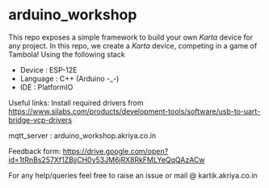 # arduino_workshop

This repo exposes a simple framework to build your own *Karta* device for any project.
In this repo, we create a *Karta* device, competing in a game of Tambola! 
Using the following stack
 - Device : ESP-12E 
 - Language : C++ (Arduino -_-)
 - IDE : PlatformIO

Useful links:
  Install required drivers from https://www.silabs.com/products/development-tools/software/usb-to-uart-bridge-vcp-drivers
  
  mqtt_server : arduino_workshop.akriya.co.in
  
  Feedback form: https://drive.google.com/open?id=1tRnBs257Xf1ZBjjCH0y53JM6jRX8RkFMLYeQqQAzACw


For any help/queries feel free to raise an issue or mail @ kartik.akriya.co.in
